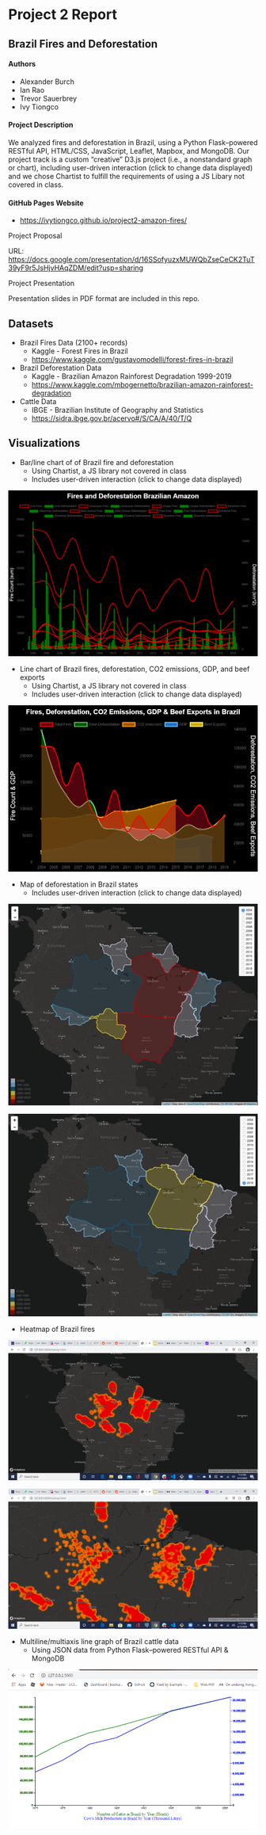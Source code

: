 # Project 2 Report
## Brazil Fires and Deforestation

#### Authors
* Alexander Burch
* Ian Rao
* Trevor Sauerbrey
* Ivy Tiongco

#### Project Description

We analyzed fires and deforestation in Brazil, using a Python Flask–powered RESTful API, HTML/CSS, JavaScript, Leaflet, Mapbox, and MongoDB. Our project track is a custom “creative” D3.js project (i.e., a nonstandard graph or chart), including user-driven interaction (click to change data displayed) and we chose Chartist to fulfill the requirements of using a JS Libary not covered in class.

#### GitHub Pages Website
  * https://ivytiongco.github.io/project2-amazon-fires/
  
Project Proposal

URL: https://docs.google.com/presentation/d/16SSofyuzxMUWQbZseCeCK2TuT39yF9r5JsHjvHAqZDM/edit?usp=sharing

Project Presentation

Presentation slides in PDF format are included in this repo.

## Datasets
* Brazil Fires Data (2100+ records)
  * Kaggle - Forest Fires in Brazil
  * https://www.kaggle.com/gustavomodelli/forest-fires-in-brazil  
* Brazil Deforestation Data
  * Kaggle - Brazilian Amazon Rainforest Degradation 1999-2019
  * https://www.kaggle.com/mbogernetto/brazilian-amazon-rainforest-degradation  
* Cattle Data
  * IBGE - Brazilian Institute of Geography and Statistics
  * https://sidra.ibge.gov.br/acervo#/S/CA/A/40/T/Q

## Visualizations
* Bar/line chart of of Brazil fire and deforestation
  * Using Chartist, a JS library not covered in class
  * Includes user-driven interaction (click to change data displayed)

![](static/images/chartist_line_bar.png)

* Line chart of Brazil fires, deforestation, CO2 emissions, GDP, and beef exports
  * Using Chartist, a JS library not covered in class
  * Includes user-driven interaction (click to change data displayed)
  
![](static/images/gdp.png)

* Map of deforestation in Brazil states
  * Includes user-driven interaction (click to change data displayed)

![](static/images/Brazil2004.png)

![](static/images/Brazil2019.png)

* Heatmap of Brazil fires

![](static/images/heatmap_zoomed_out.png)  

![](static/images/heatmap_zoomed_in.png) 

* Multiline/multiaxis line graph of Brazil cattle data
  * Using JSON data from Python Flask–powered RESTful API & MongoDB

![](static/images/flask_cattle_graph.png)
